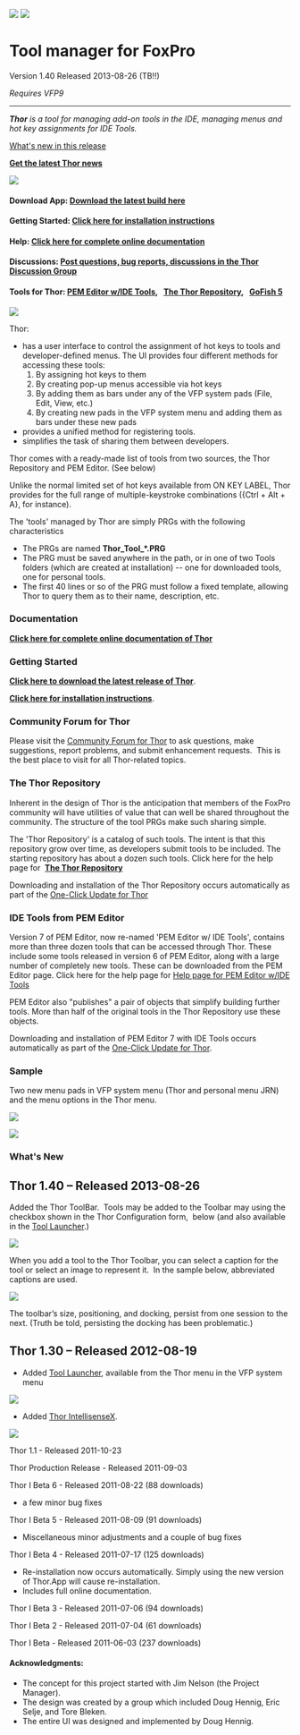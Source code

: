 ﻿![](Images\Thor.png) 
![](Images\Thor_image.png)

Tool manager for FoxPro
====
Version 1.40 Released 2013-08-26  (TB!!)


_Requires VFP9_

---

_**Thor** is a tool for managing add-on tools in the IDE, managing menus and hot key assignments for IDE Tools._

[What's new in this release](#WhatsNew)

[**Get the latest Thor news**](Thor_news.md)

![](Images\Thor_greenline.png)

#### Download App: [Download the latest build here](https://github.com/VFPX/Thor/archive/master.zip) 

#### Getting Started: [Click here for installation instructions](Thor_install.md)

#### Help: [Click here for complete online documentation](Thor_help.md)

#### Discussions: [Post questions, bug reports, discussions in the Thor Discussion Group](http://groups.google.com/group/FoxProThor)

#### Tools for Thor: [PEM Editor w/IDE Tools](https://github.com/VFPX/PEMEditor),   [The Thor Repository](Thor_repository.md),   [GoFish 5](https://github.com/mattslay/GoFish) 

![](Images/Thor_greenline.png)

Thor:

*   has a user interface to control the assignment of hot keys to tools and developer-defined menus. The UI provides four different methods for accessing these tools:
    1.  By assigning hot keys to them
    2.  By creating pop-up menus accessible via hot keys
    3.  By adding them as bars under any of the VFP system pads (File, Edit, View, etc.)
    4.  By creating new pads in the VFP system menu and adding them as bars under these new pads
*   provides a unified method for registering tools.
*   simplifies the task of sharing them between developers.

Thor comes with a ready-made list of tools from two sources, the Thor Repository and PEM Editor. (See below)

Unlike the normal limited set of hot keys available from ON KEY LABEL, Thor provides for the full range of multiple-keystroke combinations ({Ctrl + Alt + A}, for instance).  

The 'tools' managed by Thor are simply PRGs with the following characteristics

*   The PRGs are named **Thor_Tool_*.PRG**
*   The PRG must be saved anywhere in the path, or in one of two Tools folders (which are created at installation) -- one for downloaded tools, one for personal tools.
*   The first 40 lines or so of the PRG must follow a fixed template, allowing Thor to query them as to their name, description, etc.

### Documentation

**[Click here for complete online documentation of Thor](Thor_help.md)**

### Getting Started

**[Click here to download the latest release of Thor](https://github.com/VFPX/Thor/archive/master.zip)**.

**[Click here for installation instructions](Thor_install.md)**.

### Community Forum for Thor

Please visit the [Community Forum for Thor](http://groups.google.com/group/FoxProThor) to ask questions, make suggestions, report problems, and submit enhancement requests.  This is the best place to visit for all Thor-related topics.

### The Thor Repository

Inherent in the design of Thor is the anticipation that members of the FoxPro community will have utilities of value that can well be shared throughout the community. The structure of the tool PRGs make such sharing simple.  

The 'Thor Repository' is a catalog of such tools. The intent is that this repository grow over time, as developers submit tools to be included. The starting repository has about a dozen such tools. Click here for the help page for  [**The Thor Repository**](Thor_repository.md)  

Downloading and installation of the Thor Repository occurs automatically as part of the [One-Click Update for Thor](Thor_one-click_update.md)

### IDE Tools from PEM Editor

Version 7 of PEM Editor, now re-named 'PEM Editor w/ IDE Tools', contains more than three dozen tools that can be accessed through Thor. These include some tools released in version 6 of PEM Editor, along with a large number of completely new tools. These can be downloaded from the PEM Editor page. Click here for the help page for [Help page for PEM Editor w/IDE Tools](https://github.com/VFPX/PEMEditor/blob/master/PEM%20Editor%20IDE%20Tools%20Help.html)  

PEM Editor also "publishes" a pair of objects that simplify building further tools. More than half of the original tools in the Thor Repository use these objects.  

Downloading and installation of PEM Editor 7 with IDE Tools occurs automatically as part of the [One-Click Update for Thor](Thor_one-click_update.md).

### Sample

Two new menu pads in VFP system menu (Thor and personal menu JRN) and the menu options in the Thor menu.

![](Images/Thor_image_4.png)

![](Images/Thor_greenline.png)

### What's New


## Thor 1.40 – Released 2013-08-26

Added the Thor ToolBar.  Tools may be added to the Toolbar may using the checkbox shown in the Thor Configuration form,  below (and also available in the [Tool Launcher](Thor_launcher.md).)

![](Images/Thor_SNAGHTMLf389404.png)

When you add a tool to the Thor Toolbar, you can select a caption for the tool or select an image to represent it.  In the sample below, abbreviated captions are used.

![](Images/Thor_SNAGHTMLf3b4e2e.png)

The toolbar’s size, positioning, and docking, persist from one session to the next. (Truth be told, persisting the docking has been problematic.)

## Thor 1.30 – Released 2012-08-19

*   Added [Tool Launcher](Thor_launcher.md), available from the Thor menu in the VFP system menu

![](Images/Thor_SNAGHTML39362d.png)

*   Added [Thor IntellisenseX](https://github.com/VFPX/IntelliSenseX).
   
![](Images/Thor_image_2.png)


Thor 1.1 - Released 2011-10-23  

Thor Production Release - Released 2011-09-03  

Thor I Beta 6 - Released 2011-08-22 (88 downloads)

*   a few minor bug fixes

Thor I Beta 5 - Released 2011-08-09 (91 downloads)

*   Miscellaneous minor adjustments and a couple of bug fixes

Thor I Beta 4 - Released 2011-07-17 (125 downloads)

*   Re-installation now occurs automatically. Simply using the new version of Thor.App will cause re-installation.
*   Includes full online documentation.

Thor I Beta 3 - Released 2011-07-06 (94 downloads)  

Thor I Beta 2 - Released 2011-07-04 (61 downloads)  

Thor I Beta - Released 2011-06-03 (237 downloads)

#### Acknowledgments:

*   The concept for this project started with Jim Nelson (the Project Manager).
*   The design was created by a group which included Doug Hennig, Eric Selje, and Tore Bleken.
*   The entire UI was designed and implemented by Doug Hennig.
